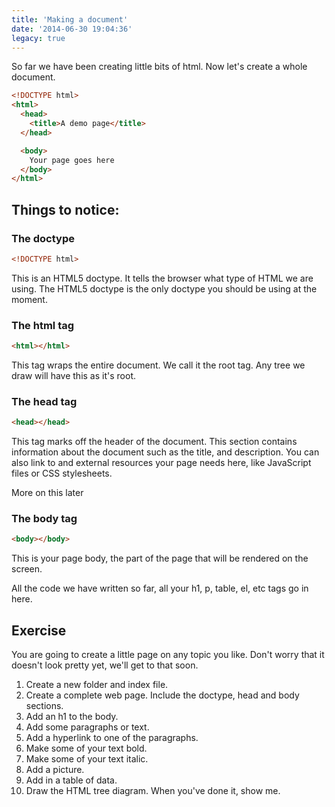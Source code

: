 ```yaml
---
title: 'Making a document'
date: '2014-06-30 19:04:36'
legacy: true
---
```


So far we have been creating little bits of html. Now let's create a whole document.

```html
<!DOCTYPE html>
<html>
  <head>
    <title>A demo page</title>
  </head>

  <body>
    Your page goes here
  </body>
</html>
```

## Things to notice:

### The doctype

```html
<!DOCTYPE html>
```

This is an HTML5 doctype. It tells the browser what type of HTML we are using. The HTML5 doctype is the only doctype you should be using at the moment.

### The html tag

```html
<html></html>
```

This tag wraps the entire document. We call it the root tag. Any tree we draw will have this as it's root.

### The head tag

```html
<head></head>
```

This tag marks off the header of the document. This section contains information about the document such as the title, and description. You can also link to and external resources your page needs here, like JavaScript files or CSS stylesheets.

More on this later

### The body tag

```html
<body></body>
```

This is your page body, the part of the page that will be rendered on the screen.

All the code we have written so far, all your h1, p, table, el, etc tags go in here.

## Exercise

You are going to create a little page on any topic you like. Don't worry that it doesn't look pretty yet, we'll get to that soon.

1. Create a new folder and index file.
2. Create a complete web page. Include the doctype, head and body sections.
3. Add an h1 to the body.
4. Add some paragraphs or text.
5. Add a hyperlink to one of the paragraphs.
6. Make some of your text bold.
7. Make some of your text italic.
8. Add a picture.
9. Add in a table of data.
10. Draw the HTML tree diagram. When you've done it, show me.
